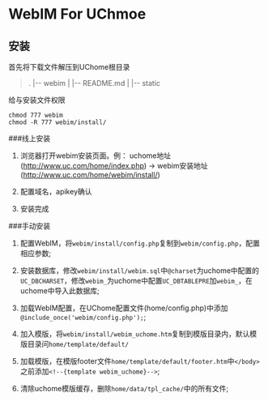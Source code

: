 WebIM For UChmoe
================================================================

安装
-----------------------------

首先将下载文件解压到UChome根目录

> .
> |-- webim
> |   |-- README.md
> |   |-- static

给与安装文件权限

	chmod 777 webim
	chmod -R 777 webim/install/

###线上安装

1.	浏览器打开webim安装页面。例： uchome地址(http://www.uc.com/home/index.php) -> webim安装地址(http://www.uc.com/home/webim/install/)

2.	配置域名，apikey确认

3.	安装完成


###手动安装

1.	配置WebIM，将`webim/install/config.php`复制到`webim/config.php`，配置相应参数;
2.	安装数据库，修改`webim/install/webim.sql`中`@charset`为uchome中配置的`UC_DBCHARSET`，修改`webim_`为uchome中配置`UC_DBTABLEPRE`加`webim_`，在uchome中导入此数据库;

3.	加载WebIM配置，在UChome配置文件(home/config.php)中添加`@include_once('webim/config.php');`;

4.	加入模版，将`webim/install/webim_uchome.htm`复制到模版目录内，默认模版目录问`home/template/default/`
5.	加载模版，在模版footer文件`home/template/default/footer.htm`中`</body>`之前添加`<!--{template webim_uchome}-->`;
6.	清除uchome模版缓存，删除`home/data/tpl_cache/`中的所有文件;
